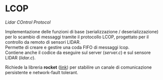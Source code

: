 # LCOP
*Lidar COntrol Protocol*

Implementazione delle funzioni di base (serializzazione / deserializzazione) per lo scambio di messaggi tramite il protocollo LCOP, progettato per il controllo da remoto di sensori LIDAR.  
Permette di creare e gestire una coda FIFO di messaggi lcop.  
Contiene anche il codice da eseguire sul server (*server.c*) e sul sensore LIDAR (*lidar.c*).

Richiede la libreria **rocket** ([link][rocket]) per stabilire un canale di comunicazione persistente e network-fault tolerant.

[rocket]: <https://github.com/ilDuna/rocket>
